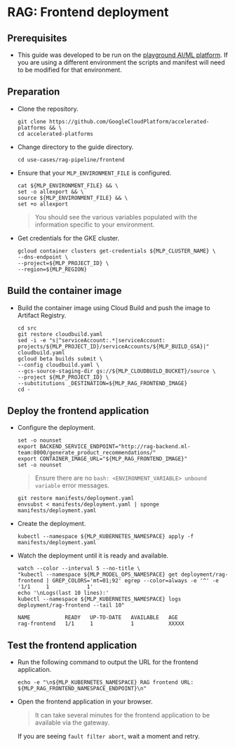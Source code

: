 # RAG: Frontend deployment

## Prerequisites

- This guide was developed to be run on the
  [playground AI/ML platform](/platforms/gke-aiml/playground/README.md). If you
  are using a different environment the scripts and manifest will need to be
  modified for that environment.

## Preparation

- Clone the repository.

  ```shell
  git clone https://github.com/GoogleCloudPlatform/accelerated-platforms && \
  cd accelerated-platforms
  ```

- Change directory to the guide directory.

  ```shell
  cd use-cases/rag-pipeline/frontend
  ```

- Ensure that your `MLP_ENVIRONMENT_FILE` is configured.

  ```shell
  cat ${MLP_ENVIRONMENT_FILE} && \
  set -o allexport && \
  source ${MLP_ENVIRONMENT_FILE} && \
  set +o allexport
  ```

  > You should see the various variables populated with the information specific
  > to your environment.

- Get credentials for the GKE cluster.

  ```shell
  gcloud container clusters get-credentials ${MLP_CLUSTER_NAME} \
  --dns-endpoint \
  --project=${MLP_PROJECT_ID} \
  --region=${MLP_REGION}
  ```

## Build the container image

- Build the container image using Cloud Build and push the image to Artifact
  Registry.

  ```shell
  cd src
  git restore cloudbuild.yaml
  sed -i -e "s|^serviceAccount:.*|serviceAccount: projects/${MLP_PROJECT_ID}/serviceAccounts/${MLP_BUILD_GSA}|" cloudbuild.yaml
  gcloud beta builds submit \
  --config cloudbuild.yaml \
  --gcs-source-staging-dir gs://${MLP_CLOUDBUILD_BUCKET}/source \
  --project ${MLP_PROJECT_ID} \
  --substitutions _DESTINATION=${MLP_RAG_FRONTEND_IMAGE}
  cd -
  ```

## Deploy the frontend application

- Configure the deployment.

  ```shell
  set -o nounset
  export BACKEND_SERVICE_ENDPOINT="http://rag-backend.ml-team:8000/generate_product_recommendations/"
  export CONTAINER_IMAGE_URL="${MLP_RAG_FRONTEND_IMAGE}"
  set -o nounset
  ```

  > Ensure there are no `bash: <ENVIRONMENT_VARIABLE> unbound variable` error
  > messages.

  ```shell
  git restore manifests/deployment.yaml
  envsubst < manifests/deployment.yaml | sponge manifests/deployment.yaml
  ```

- Create the deployment.

  ```shell
  kubectl --namespace ${MLP_KUBERNETES_NAMESPACE} apply -f manifests/deployment.yaml
  ```

- Watch the deployment until it is ready and available.

  ```shell
  watch --color --interval 5 --no-title \
  "kubectl --namespace ${MLP_MODEL_OPS_NAMESPACE} get deployment/rag-frontend | GREP_COLORS='mt=01;92' egrep --color=always -e '^' -e '1/1     1            1'
  echo '\nLogs(last 10 lines):'
  kubectl --namespace ${MLP_KUBERNETES_NAMESPACE} logs deployment/rag-frontend --tail 10"
  ```

  ```
  NAME           READY   UP-TO-DATE   AVAILABLE   AGE
  rag-frontend   1/1     1            1           XXXXX
  ```

## Test the frontend application

- Run the following command to output the URL for the frontend application.

  ```shell
  echo -e "\n${MLP_KUBERNETES_NAMESPACE} RAG frontend URL: ${MLP_RAG_FRONTEND_NAMESPACE_ENDPOINT}\n"
  ```

- Open the frontend application in your browser.

  > It can take several minutes for the frontend application to be available via
  > the gateway.

  If you are seeing `fault filter abort`, wait a moment and retry.
